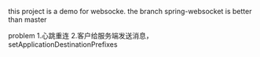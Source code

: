 this project is a demo for websocke.
the branch spring-websocket is better than master

problem
1.心跳重连
2.客户给服务端发送消息，setApplicationDestinationPrefixes